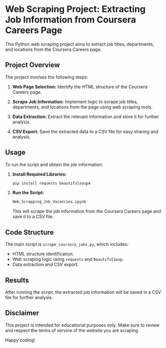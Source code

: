 # Web Scraping Project: Extracting Job Information from Coursera Careers Page

This Python web scraping project aims to extract job titles, departments, and locations from the Coursera Careers page.

## Project Overview

The project involves the following steps:

1. **Web Page Selection:** Identify the HTML structure of the Coursera Careers page.

2. **Scrape Job Information:** Implement logic to scrape job titles, departments, and locations from the page using web scraping tools.

3. **Data Extraction:** Extract the relevant information and store it for further analysis.

4. **CSV Export:** Save the extracted data to a CSV file for easy sharing and analysis.

## Usage

To run the script and obtain the job information:

1. **Install Required Libraries:**
    ```bash
    pip install requests beautifulsoup4
    ```

2. **Run the Script:**
    ```bash
    Web_Scrapping_Job_Vacancies.ipynb
    ```

   This will scrape the job information from the Coursera Careers page and save it to a CSV file.

## Code Structure

The main script is `scrape_coursera_jobs.py`, which includes:

- HTML structure identification.
- Web scraping logic using `requests` and `BeautifulSoup`.
- Data extraction and CSV export.

## Results

After running the script, the extracted job information will be saved in a CSV file for further analysis.

## Disclaimer

This project is intended for educational purposes only. Make sure to review and respect the terms of service of the website you are scraping.

Happy coding!
